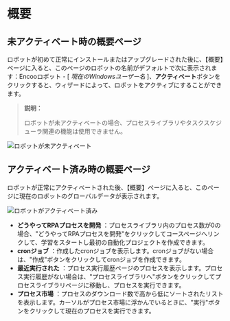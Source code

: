 # 概要
## 未アクティベート時の概要ページ
ロボットが初めて正常にインストールまたはアップグレードされた後に、【概要】ページに入ると、このページのロボットの名前がデフォルトで次に表示されます：Encooロボット - [ *現在のWindowsユーザー名* ]、**アクティベート**ボタンをクリックすると、ウィザードによって、ロボットをアクティブにすることができます。
> **説明：**
>
> ロボットが未アクティベートの場合、プロセスライブラリやタスクスケジューラ関連の機能は使用できません。

![ロボットが未アクティベート](https://docimages.blob.core.chinacloudapi.cn/images/Robot/norobotUI20201211.png)


## アクティベート済み時の概要ページ
ロボットが正常にアクティベートされた後、【概要】ページに入ると、このページに現在のロボットのグローバルデータが表示されます。

![ロボットがアクティベート済み](https://docimages.blob.core.chinacloudapi.cn/images/Robot/robotUI20201211.png)

- **どうやってRPAプロセスを開発** ：プロセスライブラリ内のプロセス数が0の場合、"どうやってRPAプロセスを開発"をクリックしてコースページへリンクして、学習をスタートし最初の自動化プロジェクトを作成できます。
- **cronジョブ** ：作成したcronジョブを表示します。cronジョブがない場合は、"作成"ボタンをクリックしてcronジョブを作成できます。
- **最近実行された** ：プロセス実行履歴ページのプロセスを表示します。プロセス実行履歴がない場合は、"プロセスライブラリへ"ボタンをクリックしてプロセスライブラリページに移動し、プロセスを実行できます。
- **プロセス市場** ：プロセスのダウンロード数で高から低にソートされたリストを表示します。カーソルがプロセス市場に浮かんでいるときに、"実行"ボタンをクリックして現在のプロセスを実行できます。
